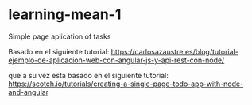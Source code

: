 # learning-mean-1
Simple page aplication of tasks

Basado en el siguiente tutorial:
https://carlosazaustre.es/blog/tutorial-ejemplo-de-aplicacion-web-con-angular-js-y-api-rest-con-node/

que a su vez esta basado en el siguiente tutorial:
https://scotch.io/tutorials/creating-a-single-page-todo-app-with-node-and-angular
